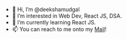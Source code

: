 - 👋 Hi, I’m @deekshamudgal
- 👀 I’m interested in Web Dev, React JS, DSA.
- 🌱 I’m currently learning React JS.
- 📫 You can reach to me onto my [Mail](mailto:deekshamudgal1401@gmail.com?subject=[GitHub]%20Source%20Han%20Sans)!

<!---
deekshamudgal/deekshamudgal is a ✨ special ✨ repository because its `README.md` (this file) appears on your GitHub profile.
You can click the Preview link to take a look at your changes.
--->
